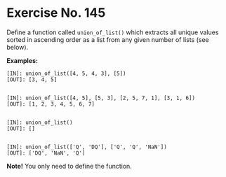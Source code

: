 # Exercise No. 145

Define a function called `union_of_list()` which extracts all unique values sorted in ascending order as a list from any given number of lists (see below).


**Examples:**


    [IN]: union_of_list([4, 5, 4, 3], [5])
    [OUT]: [3, 4, 5]


    [IN]: union_of_list([4, 5], [5, 3], [2, 5, 7, 1], [3, 1, 6])
    [OUT]: [1, 2, 3, 4, 5, 6, 7]


    [IN]: union_of_list()
    [OUT]: []


    [IN]: union_of_list(['Q', 'DQ'], ['Q', 'Q', 'NaN'])
    [OUT]: ['DQ', 'NaN', 'Q']


**Note!** You only need to define the function.